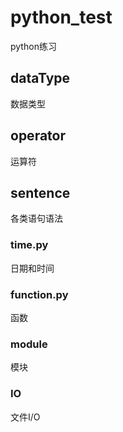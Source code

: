 # python_test
python练习

## dataType
数据类型

## operator
运算符

## sentence
各类语句语法

### time.py
日期和时间

### function.py
函数

### module
模块

### IO
文件I/O
